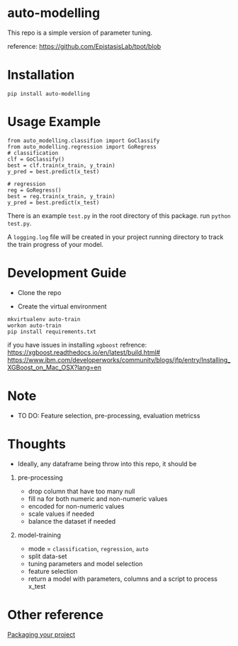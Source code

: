 # auto-modelling

This repo is a simple version of parameter tuning.

reference: https://github.com/EpistasisLab/tpot/blob

# Installation

`pip install auto-modelling`

# Usage Example
```
from auto_modelling.classifion import GoClassify
from auto_modelling.regression import GoRegress
# classification
clf = GoClassify()
best = clf.train(x_train, y_train)
y_pred = best.predict(x_test)

# regression
reg = GoRegress()
best = reg.train(x_train, y_train)
y_pred = best.predict(x_test)
```

There is an example `test.py` in the root directory of this package. run
`python test.py`.

A  `logging.log` file will be created in your project running directory to track the train progress of your model.

# Development Guide

- Clone the repo

- Create the virtual environment
```
mkvirtualenv auto-train
workon auto-train
pip install requirements.txt
```
if you have issues in installing `xgboost` 
refrence: 
https://xgboost.readthedocs.io/en/latest/build.html#
https://www.ibm.com/developerworks/community/blogs/jfp/entry/Installing_XGBoost_on_Mac_OSX?lang=en

# Note

- TO DO: Feature selection, pre-processing, evaluation metricss

# Thoughts

- Ideally, any dataframe being throw into this repo, it should be 

1. pre-processing 

    - drop column that have too many null
    - fill na for both numeric and non-numeric values
    - encoded for non-numeric values
    - scale values if needed
    - balance the dataset if needed

2. model-training

    - mode = `classification`, `regression`, `auto`
    - split data-set
    - tuning parameters and model selection
    - feature selection
    - return a model with parameters, columns and a script to process x_test 

# Other reference

[Packaging your project](https://packaging.python.org/tutorials/packaging-projects/)